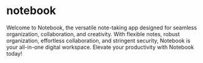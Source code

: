# notebook
Welcome to Notebook, the versatile note-taking app designed for seamless organization, collaboration, and creativity. With flexible notes, robust organization, effortless collaboration, and stringent security, Notebook is your all-in-one digital workspace. Elevate your productivity with Notebook today!
